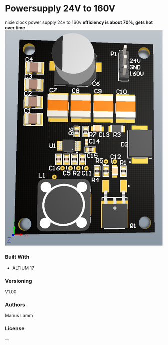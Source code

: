 # Powersupply 24V to 160V
nixie clock power supply 24v to 160v 
**efficiency is about 70%, gets hot over time**
![img](https://github.com/MariusLamm/Powersupply_24Vto160V_V1.0/blob/master/Powersupply_24Vto160V.PNG)

### Built With
- ALTIUM 17

### Versioning
V1.00 

### Authors
Marius Lamm

### License
--

